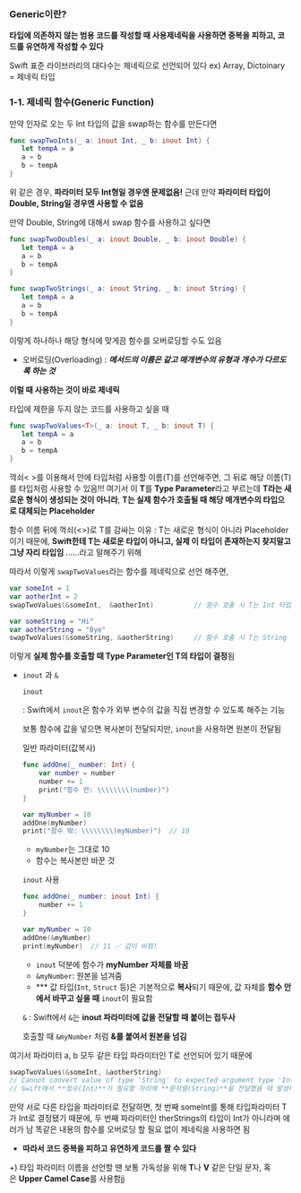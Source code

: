 ### **Generic이란?**

**타입에 의존하지 않는 범용 코드를 작성할 때 사용제네릭을 사용하면 중복을 피하고, 코드를 유연하게 작성할 수 있다**

Swift 표준 라이브러리의 대다수는 제네릭으로 선언되어 있다 ex) Array, Dictoinary = 제네릭 타입

### **1-1. 제네릭 함수(Generic Function)**

만약 인자로 오는 두 Int 타입의 값을 swap하는 함수를 만든다면

```swift
func swapTwoInts(_ a: inout Int, _ b: inout Int) {
   let tempA = a
   a = b
   b = tempA
}

```

위 같은 경우, **파라미터 모두 Int형일 경우엔 문제없음!** 근데 만약 **파라미터 타입이 Double, String일 경우엔 사용할 수 없음**

만약 Double, String에 대해서 swap 함수를 사용하고 싶다면

```swift
func swapTwoDoubles(_ a: inout Double, _ b: inout Double) {
   let tempA = a
   a = b
   b = tempA
}

func swapTwoStrings(_ a: inout String, _ b: inout String) {
   let tempA = a
   a = b
   b = tempA
}

```

이렇게 하나하나 해당 형식에 맞게끔 함수를 오버로딩할 수도 있음

- 오버로딩(Overloading) : _**메서드의 이름은 같고 매개변수의 유형과 개수가 다르도록 하는 것**_

**이럴 때 사용하는 것이 바로 제네릭**

타입에 제한을 두지 않는 코드를 사용하고 싶을 때

```swift
func swapTwoValues<T>(_ a: inout T, _ b: inout T) {
   let tempA = a
   a = b
   b = tempA
}

```

꺽쇠< >를 이용해서 안에 타입처럼 사용할 이름(T)를 선언해주면, 그 뒤로 해당 이름(T)를 타입처럼 사용할 수 있음!!! 여기서 이 **T**를 **Type Parameter**라고 부르는데 **T라는 새로운 형식이 생성되는 것이 아니라**, **T는 실제 함수가 호출될 때 해당 매개변수의 타입으로 대체되는 Placeholder**

함수 이름 뒤에 꺽쇠(<>)로 T를 감싸는 이유 : T는 새로운 형식이 아니라 Placeholder이기 때문에, **Swift한테 T는 새로운 타입이 아니고, 실제 이 타입이 존재하는지 찾지말고 그냥 자리 타입임** ……라고 말해주기 위해

따라서 이렇게 `swapTwoValues`라는 함수를 제네릭으로 선언 해주면,

```swift
var someInt = 1
var aotherInt = 2
swapTwoValues(&someInt,  &aotherInt)          // 함수 호출 시 T는 Int 타입으로 결정됨

var someString = "Hi"
var aotherString = "Bye"
swapTwoValues(&someString, &aotherString)     // 함수 호출 시 T는 String 타입으로 결정됨

```

이렇게 **실제 함수를 호출할 때 Type Parameter인 T의 타입이 결정**됨

- `inout` 과 `&`
    
    `inout`
    
    : Swift에서 `inout`은 함수가 외부 변수의 값을 직접 변경할 수 있도록 해주는 기능
    
    보통 함수에 값을 넣으면 복사본이 전달되지만, `inout`을 사용하면 원본이 전달됨
    
    일반 파라미터(값복사)
    
    ```swift
    func addOne(_ number: Int) {
        var number = number
        number += 1
        print("함수 안: \\\\\\\\(number)")
    }
    
    var myNumber = 10
    addOne(myNumber)
    print("함수 밖: \\\\\\\\(myNumber)")  // 10
    
    ```
    
    - `myNumber`는 그대로 10
    - 함수는 복사본만 바꾼 것
    
    `inout` 사용
    
    ```swift
    func addOne(_ number: inout Int) {
        number += 1
    }
    
    var myNumber = 10
    addOne(&myNumber)
    print(myNumber)  // 11 ✅ 값이 바뀜!
    
    ```
    
    - `inout` 덕분에 함수가 **myNumber 자체를 바꿈**
    - `&myNumber`: 원본을 넘겨줌
    - *** 값 타입(`Int`, `Struct` 등)은 기본적으로 **복사**되기 때문에, 값 자체를 **함수 안에서 바꾸고 싶을 때** `inout`이 필요함
    
    `&` : Swift에서 `&`는 **inout 파라미터에 값을 전달할 때 붙이는 접두사**
    
    호출할 때 `&myNumber` 처럼 **&를 붙여서 원본을 넘김**
    

여기서 파라미터 a, b 모두 같은 타입 파라미터인 T로 선언되어 있기 때문에

```swift
swapTwoValues(&someInt, &aotherString)
// Cannot convert value of type 'String' to expected argument type 'Int'
// Swift에서 **정수(Int)**가 필요할 자리에 **문자열(String)**을 전달했을 때 발생하는 에러

```

만약 서로 다른 타입을 파라미터로 전달하면, 첫 번째 someInt를 통해 타입파라미터 T가 Int로 결정됐기 때문에, 두 번째 파라미터인 therStrings의 타입이 Int가 아니라며 에러가 남 똑같은 내용의 함수를 오버로딩 할 필요 없이 제네릭을 사용하면 됨

- **따라서 코드 중복을 피하고 유연하게 코드를 짤 수 있다**

+) 타입 파라미터 이름을 선언할 땐 보통 가독성을 위해 **T**나 **V** 같은 단일 문자, 혹은 **Upper Camel Case**를 사용함jj